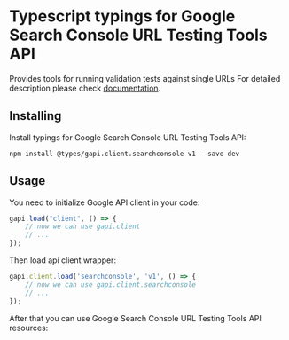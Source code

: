 # Typescript typings for Google Search Console URL Testing Tools API
Provides tools for running validation tests against single URLs
For detailed description please check [documentation](https://developers.google.com/webmaster-tools/search-console-api/).

## Installing

Install typings for Google Search Console URL Testing Tools API:
```
npm install @types/gapi.client.searchconsole-v1 --save-dev
```

## Usage

You need to initialize Google API client in your code:
```typescript
gapi.load("client", () => { 
    // now we can use gapi.client
    // ... 
});
```

Then load api client wrapper:
```typescript
gapi.client.load('searchconsole', 'v1', () => {
    // now we can use gapi.client.searchconsole
    // ... 
});
```



After that you can use Google Search Console URL Testing Tools API resources:

```typescript
```